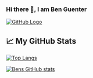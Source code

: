 ### Hi there 👋, I am Ben Guenter

[![GitHub Logo](https://api.daily.dev/devcards/db1e6ceb4f75498c97f3411fa4b25b50.png?r=osm|width=400px)](https://app.daily.dev/benguenter)

## &#x1f4c8; My GitHub Stats

[![Top Langs](https://github-readme-stats.vercel.app/api/top-langs/?username=benguenter&hide=java,html,css&theme=radical)](https://github.com/anuraghazra/github-readme-stats)

[![Bens GitHub stats](https://github-readme-stats.vercel.app/api?username=benguenter&theme=radical)](https://github.com/anuraghazra/github-readme-stats)

<!--
**benguenter/benguenter** is a ✨ _special_ ✨ repository because its `README.md` (this file) appears on your GitHub profile.

Here are some ideas to get you started:

- 🔭 I’m currently working on ...
- 🌱 I’m currently learning ...
- 👯 I’m looking to collaborate on ...
- 🤔 I’m looking for help with ...
- 💬 Ask me about ...
- 📫 How to reach me: ...
- 😄 Pronouns: ...
- ⚡ Fun fact: ...
-->
